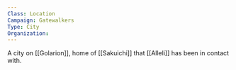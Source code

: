 ```yaml
---
Class: Location
Campaign: Gatewalkers
Type: City
Organization:
---
```

A city on [[Golarion]], home of [[Sakuichi]] that [[Alleli]] has been in contact with.